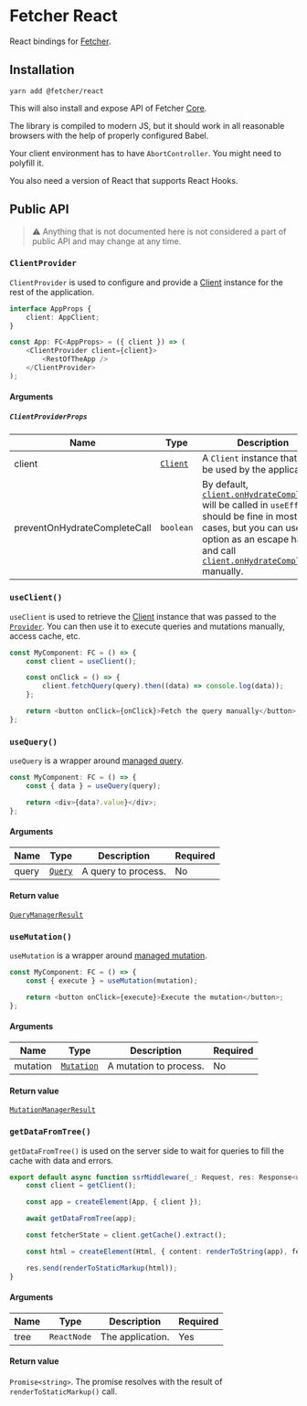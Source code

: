 # Fetcher React

React bindings for [Fetcher](/README.md#fetcher-).

## Installation

```
yarn add @fetcher/react
```

This will also install and expose API of Fetcher [Core](/packages/core#fetcher-core).

The library is compiled to modern JS, but it should work in all reasonable browsers with the help of properly configured Babel.

Your client environment has to have `AbortController`. You might need to polyfill it.

You also need a version of React that supports React Hooks.

## Public API

> ⚠ Anything that is not documented here is not considered a part of public API and may change at any time.

### `ClientProvider`

`ClientProvider` is used to configure and provide a [Client](/packages/core#client) instance for the rest of the application.

```typescript jsx
interface AppProps {
    client: AppClient;
}

const App: FC<AppProps> = ({ client }) => (
    <ClientProvider client={client}>
        <RestOfTheApp />
    </ClientProvider>
);
```

#### Arguments

##### `ClientProviderProps`

| Name                         | Type                                         | Description                                                                                                                                                                                                                                                                                                       | Required |
| ---------------------------- | -------------------------------------------- | ----------------------------------------------------------------------------------------------------------------------------------------------------------------------------------------------------------------------------------------------------------------------------------------------------------------- | -------- |
| client                       | <code>[Client](/packages/core#client)</code> | A `Client` instance that will be used by the application.                                                                                                                                                                                                                                                         | Yes      |
| preventOnHydrateCompleteCall | `boolean`                                    | By default, <code>[client.onHydrateComplete()](/packages/core#clientonhydratecomplete)</code> will be called in `useEffect`. It should be fine in most cases, but you can use this option as an escape hatch and call <code>[client.onHydrateComplete()](/packages/core#clientonhydratecomplete)</code> manually. | No       |

### `useClient()`

`useClient` is used to retrieve the [Client](/packages/core#client) instance that was passed to the <code>[Provider](#clientprovider)</code>. You can then use it to execute queries and mutations manually, access cache, etc.

```typescript jsx
const MyComponent: FC = () => {
    const client = useClient();

    const onClick = () => {
        client.fetchQuery(query).then((data) => console.log(data));
    };

    return <button onClick={onClick}>Fetch the query manually</button>;
};
```

### `useQuery()`

`useQuery` is a wrapper around [managed query](/packages/core#clientmanagequery).

```typescript jsx
const MyComponent: FC = () => {
    const { data } = useQuery(query);

    return <div>{data?.value}</div>;
};
```

#### Arguments

| Name  | Type                                       | Description         | Required |
| ----- | ------------------------------------------ | ------------------- | -------- |
| query | <code>[Query](/packages/core#query)</code> | A query to process. | No       |

#### Return value

<code>[QueryManagerResult](/packages/core#querymanagerresult)</code>

### `useMutation()`

`useMutation` is a wrapper around [managed mutation](/packages/core#clientmanagemutation).

```typescript jsx
const MyComponent: FC = () => {
    const { execute } = useMutation(mutation);

    return <button onClick={execute}>Execute the mutation</button>;
};
```

#### Arguments

| Name     | Type                                             | Description            | Required |
| -------- | ------------------------------------------------ | ---------------------- | -------- |
| mutation | <code>[Mutation](/packages/core#mutation)</code> | A mutation to process. | No       |

#### Return value

<code>[MutationManagerResult](/packages/core#mutationmanagerresult)</code>

### `getDataFromTree()`

`getDataFromTree()` is used on the server side to wait for queries to fill the cache with data and errors.

```typescript
export default async function ssrMiddleware(_: Request, res: Response<unknown>) {
    const client = getClient();

    const app = createElement(App, { client });

    await getDataFromTree(app);

    const fetcherState = client.getCache().extract();

    const html = createElement(Html, { content: renderToString(app), fetcherState });

    res.send(renderToStaticMarkup(html));
}
```

#### Arguments

| Name | Type                   | Description      | Required |
| ---- | ---------------------- | ---------------- | -------- |
| tree | <code>ReactNode</code> | The application. | Yes      |

#### Return value

`Promise<string>`. The promise resolves with the result of `renderToStaticMarkup()` call.
